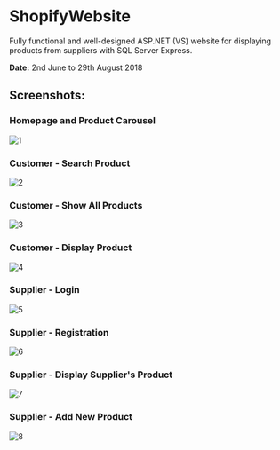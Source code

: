 # ShopifyWebsite
Fully functional and well-designed ASP.NET (VS) website for displaying products from suppliers with SQL Server Express.

**Date:** 2nd June to 29th August 2018

## Screenshots:
### Homepage and Product Carousel
![1](https://user-images.githubusercontent.com/4246528/71319855-bed8b900-2471-11ea-9a87-837efcb73cda.png)

### Customer - Search Product
![2](https://user-images.githubusercontent.com/4246528/71319856-bed8b900-2471-11ea-8504-8541a01c85e7.png)

### Customer - Show All Products
![3](https://user-images.githubusercontent.com/4246528/71319858-bed8b900-2471-11ea-8a9d-3e1367aba40a.png)

### Customer - Display Product
![4](https://user-images.githubusercontent.com/4246528/71319859-bed8b900-2471-11ea-99b1-11287d93f70c.png)

### Supplier - Login
![5](https://user-images.githubusercontent.com/4246528/71319860-bed8b900-2471-11ea-9fdb-77816150aecb.png)

### Supplier - Registration
![6](https://user-images.githubusercontent.com/4246528/71319861-bed8b900-2471-11ea-9f34-d18fa448b9a2.png)

### Supplier - Display Supplier's Product
![7](https://user-images.githubusercontent.com/4246528/71319862-bed8b900-2471-11ea-85a1-95ae651caa7a.png)

### Supplier - Add New Product
![8](https://user-images.githubusercontent.com/4246528/71319863-bf714f80-2471-11ea-8834-9540eb35dba1.png)

